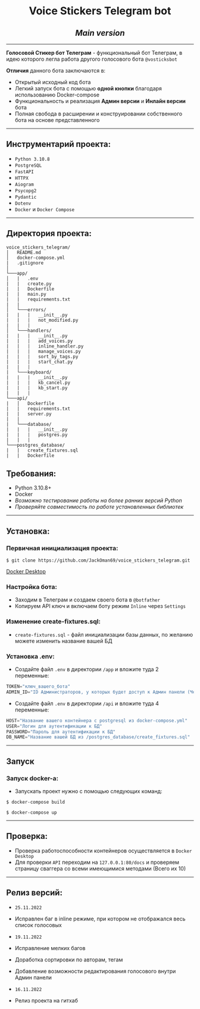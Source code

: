 <h1 align="center">Voice Stickers Telegram bot</h1>
<h2 align="center"><i>Main version</i></h2>

---

**Голосовой Стикер бот Телеграм** - функциональный бот Телеграм, в идею которого легла работа другого голосового бота `@vosticksbot`

**Отличия** данного бота заключаются в:

* Открытый исходный код бота
* Легкий запуск бота с помощью **одной кнопки** благодаря использованию Docker-compose
* Функциональность и реализация **Админ версии** и **Инлайн версии** бота
* Полная свобода в расширении и конструировании собственного бота на основе представленного

---

## Инструментарий проекта:

* `Python 3.10.8`
* `PostgreSQL `
* `FastAPI`
* `HTTPX`
* `Aiogram`
* `Psycopg2`
* `Pydantic`
* `Dotenv`
* `Docker` и `Docker Compose`
---
## Директория проекта:

```
voice_stickers_telegram/
│   README.md
│   docker-compose.yml
|   .gitignore   
│
└───app/
│   |   .env
|   |   create.py
|   |   Dockerfile
|   |   main.py
|   |   requirements.txt
|   |
│   └───errors/
|   |   |   __init__.py
|   |   |   not_modified.py   
|   |   |
│   └───handlers/
|   |   |   __init__.py
|   |   |   add_voices.py
|   |   |   inline_handler.py
|   |   |   manage_voices.py
|   |   |   sort_by_tags.py
|   |   |   start_chat.py
|   |   |
|   └───keyboard/
|   |   |   __init__.py
|   |   |   kb_cancel.py
|   |   |   kb_start.py
|   |   |   
└───api/
|   │   Dockerfile
|   |   requirements.txt
|   |   server.py
|   |   
|   └───database/
|   |   |   __init__.py
|   |   |   postgres.py
|   |   |
└───postgres_database/
|   |   create_fixtures.sql
|   |   Dockerfile
```

## Требования:

- Python 3.10.8+
- Docker
- _Возможно тестирование работы на более ранних версий Python_
- _Проверяйте совместимость по работе установленных библиотек_

---

## Установка:

### Первичная инициализация проекта:

```console
$ git clone https://github.com/JackOman69/voice_stickers_telegram.git
```
<a href="https://docs.docker.com/desktop/">Docker Desktop</a>

### Настройка бота:

* Заходим в Телеграм и создаем своего бота в `@botfather`
* Копируем API ключ и включаем боту режим `Inline` через `Settings`

### Изменение create-fixtures.sql:

* `create-fixtures.sql` - файл инициализации базы данных, по желанию можете изменить название вашей БД

### Установка .env:

* Создайте файл `.env` в директории `/app` и вложите туда 2 переменные:

```python
TOKEN="ключ_вашего_бота"
ADMIN_ID="ID Администраторов, у которых будет доступ к Админ панели (Через запятую)"
```

* Создайте файл `.env` в директории `/api` и вложите туда 4 переменные:

```python
HOST="Название вашего контейнера с postgresql из docker-compose.yml"
USER="Логин для аутентификации к БД"
PASSWORD="Пароль для аутентификации к БД"
DB_NAME="Название вашей БД из /postgres_database/create_fixtures.sql"
```

---

## Запуск

### Запуск docker-а:

* Запускать проект нужно с помощью следующих команд:

```console
$ docker-compose build

$ docker-compose up
``` 

---

## Проверка:

* Проверка работоспособности контейнеров осуществляется в `Docker Desktop`
* Для проверки `API` переходим на `127.0.0.1:80/docs` и проверяем страницу сваггера со всеми имеющимися методами (Всего их 10)

---

## Релиз версий:

* `25.11.2022`
* Исправлен баг в inline режиме, при котором не отображался весь список голосовых

* `19.11.2022`
* Исправление мелких багов
* Доработка сортировки по авторам, тегам
* Добавление возможности редактирования голосового внутри Админ панели

* `16.11.2022`
* Релиз проекта на гитхаб